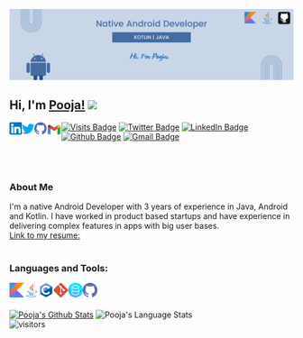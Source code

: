 <!--
**poojasngh432/poojasngh432** is a ✨ _special_ ✨ repository because its `README.md` (this file) appears on your GitHub profile.
-->

[![Pooja's GitHub Banner](https://github.com/poojasngh432/OrganizingRepos/blob/main/Banners%20(1).png)](https://www.linkedin.com/in/singhpooja432/)

## Hi, I'm [Pooja!](https://www.linkedin.com/in/singhpooja432/) <img src="https://github.com/TheDudeThatCode/TheDudeThatCode/blob/master/Assets/Hi.gif" width="26px">

<a href="https://www.linkedin.com/in/singhpooja432/" target="_blank"><img align="left" alt="Pooja S | LinkedIn" width="22px" src="https://github.com/poojasngh432/OrganizingRepos/blob/main/linkedin.png" />
<a href="https://twitter.com/droidspiration" target="_blank"><img align="left" alt="Pooja | Twitter" width="22px" src="https://github.com/poojasngh432/OrganizingRepos/blob/main/twitter.png" />
<a href="https://github.com/poojasngh432" target="_blank"><img align="left" alt="Pooja | Github" width="22px" src="https://github.com/poojasngh432/OrganizingRepos/blob/main/github.png" />
<a href="mailto:poojasngh432@gmail.com">
  <img align="left" width="26px" src="https://github.com/poojasngh432/OrganizingRepos/blob/main/gmail.png" />
</a>
  
[![Visits Badge](https://badges.pufler.dev/visits/poojasngh432/poojasngh432)](https://github.com/poojasngh432)
[![Twitter Badge](https://img.shields.io/badge/Twitter-Profile-informational?style=flat&logo=twitter&logoColor=white&color=1CA2F1)](https://twitter.com/droidspiration)
[![LinkedIn Badge](https://img.shields.io/badge/LinkedIn-Profile-informational?style=flat&logo=linkedin&logoColor=white&color=blue)](https://www.linkedin.com/in/singhpooja432/)
[![Github Badge](https://img.shields.io/badge/Github-Profile-informational?style=flat&logo=github&logoColor=white&color=purple)](https://github.com/poojasngh432)
[![Gmail Badge](https://img.shields.io/badge/Gmail-Mail-informational?style=flat&logo=gmail&logoColor=white&color=red)](mailto:poojasngh432@gmail.com)

<br />
<br />
  
### About Me
I'm a native Android Developer with 3 years of experience in Java, Android and Kotlin. I have worked in product based startups and have experience in delivering complex features in apps with big user bases.
<br />
[Link to my resume: ](https://drive.google.com/file/d/1m9pzL_MINl0ePK8Fp-uRHZa9IoaJsS3z/view?usp=sharing)
<br />
<br />
  
### Languages and Tools:

<a href="https://kotlinlang.org/" target="_blank"><img align="left" alt="Kotlin" width="26px" src="https://github.com/poojasngh432/OrganizingRepos/blob/main/kotlin.png" /></a>
<a href="https://www.java.com/en/" target="_blank"><img align="left" alt="Java" width="26px" src="https://github.com/poojasngh432/OrganizingRepos/blob/main/java.png" /></a>
<a href="https://www.cprogramming.com/" target="_blank"> <img align="left" alt="C" width="26px" src="https://github.com/poojasngh432/OrganizingRepos/blob/main/c.png"/> </a>
<a href="https://git-scm.com/" target="_blank"> <img align="left" alt="Git" width="26px" src="https://github.com/poojasngh432/OrganizingRepos/blob/main/git.png"/> </a>
<a href="https://www.mysql.com/" target="_blank"> <img align="left" alt="SQL" width="26px" src="https://github.com/poojasngh432/OrganizingRepos/blob/main/database.png"/> </a>
<img align="left" alt="GitHub" width="26px" src="https://github.com/poojasngh432/OrganizingRepos/blob/main/github.png" />
<br />
<br />
  
[![Pooja's Github Stats](https://github-readme-stats.vercel.app/api?username=poojasngh432&include_all_commits=true&count_private=true&show_icons=true&line_height=20&title_color=FFFFFF&icon_color=FFFFFF&text_color=FFFFFF&bg_color=0D1117)](https://github.com/anuraghazra/github-readme-stats)
![Pooja's Language Stats](https://github-readme-stats-eight-theta.vercel.app/api/top-langs/?username=poojasngh432&layout=compact&langs_count=8&hide_border=true)
<br />
![visitors](https://visitor-badge.laobi.icu/badge?page_id=poojasngh432.poojasngh432)
